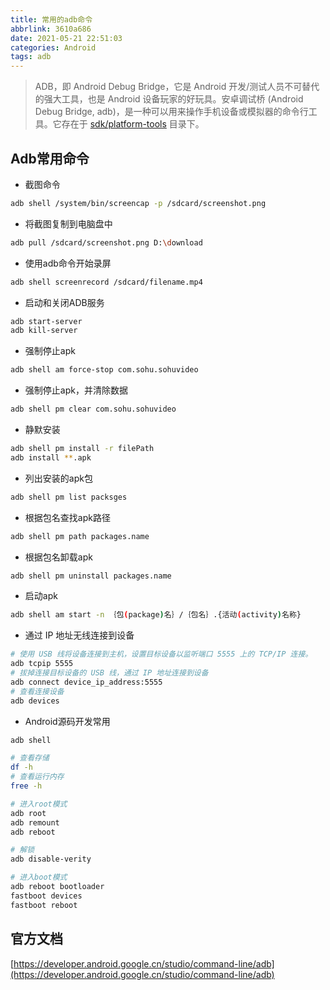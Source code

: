 ```yaml
---
title: 常用的adb命令
abbrlink: 3610a686
date: 2021-05-21 22:51:03
categories: Android
tags: adb
---
```


> ADB，即 Android Debug Bridge，它是 Android 开发/测试人员不可替代的强大工具，也是 Android 设备玩家的好玩具。安卓调试桥 (Android Debug Bridge, adb)，是一种可以用来操作手机设备或模拟器的命令行工具。它存在于 [sdk/platform-tools](https://developer.android.google.cn/studio/releases/platform-tools) 目录下。

<!-- more -->

## Adb常用命令

- 截图命令

```bash
adb shell /system/bin/screencap -p /sdcard/screenshot.png
```

- 将截图复制到电脑盘中
  
```bash
adb pull /sdcard/screenshot.png D:\download
```

- 使用adb命令开始录屏

```bash
adb shell screenrecord /sdcard/filename.mp4
```

- 启动和关闭ADB服务

```bash
adb start-server
adb kill-server
```

- 强制停止apk

```bash
adb shell am force-stop com.sohu.sohuvideo
```

- 强制停止apk，并清除数据

```bash
adb shell pm clear com.sohu.sohuvideo
```

- 静默安装

```bash
adb shell pm install -r filePath
adb install **.apk
```

- 列出安装的apk包

```bash
adb shell pm list packsges
```

- 根据包名查找apk路径

```bash
adb shell pm path packages.name
```

- 根据包名卸载apk

```bash
adb shell pm uninstall packages.name
```

- 启动apk

```bash
adb shell am start -n ｛包(package)名｝/｛包名｝.{活动(activity)名称}
```

- 通过 IP 地址无线连接到设备

```bash
# 使用 USB 线将设备连接到主机，设置目标设备以监听端口 5555 上的 TCP/IP 连接。
adb tcpip 5555
# 拔掉连接目标设备的 USB 线，通过 IP 地址连接到设备
adb connect device_ip_address:5555
# 查看连接设备
adb devices
```

- Android源码开发常用

```bash
adb shell

# 查看存储
df -h
# 查看运行内存
free -h

# 进入root模式
adb root
adb remount
adb reboot

# 解锁
adb disable-verity

# 进入boot模式
adb reboot bootloader
fastboot devices
fastboot reboot
```

## 官方文档

[https://developer.android.google.cn/studio/command-line/adb](https://developer.android.google.cn/studio/command-line/adb)
